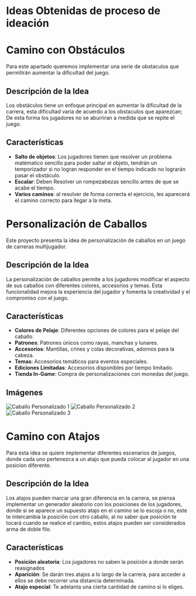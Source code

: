 # Ideas Obtenidas de proceso de ideación 
# Camino con Obstáculos

Para este apartado queremos implementar una serie de obstaculos que permitirán aumentar la dificultad del juego.

## Descripción de la Idea

Los obstáculos tiene un enfoque principal en aumentar la dificultad de la carrera, esta dificultad varia de acuerdo a los obstaculos que aparezcan; De esta forma los jugadores no se aburriran a medida que se repite el juego.

## Características

- **Salto de objetos**: Los jugadores tienen que resolver un problema matématico sencillo para poder saltar el objeto, tendrán un temporizador si no logran responder en el tiempo indicado no lograrán pasar el obstáculo.
- **Escalar**: Deben Resolver un rompezabezas sencillo antes de que se acabe el tiempo.
- **Varios caminos**: al resolver de forma correcta el ejercicio, les aparecerá el camino correcto para llegar a la meta.

# Personalización de Caballos

Este proyecto presenta la idea de personalización de caballos en un juego de carreras multijugador.

## Descripción de la Idea

La personalización de caballos permite a los jugadores modificar el aspecto de sus caballos con diferentes colores, accesorios y temas. Esta funcionalidad mejora la experiencia del jugador y fomenta la creatividad y el compromiso con el juego.

## Características

- **Colores de Pelaje**: Diferentes opciones de colores para el pelaje del caballo.
- **Patrones**: Patrones únicos como rayas, manchas y lunares.
- **Accesorios**: Mantillas, crines y colas decorativas, adornos para la cabeza.
- **Temas**: Accesorios temáticos para eventos especiales.
- **Ediciones Limitadas**: Accesorios disponibles por tiempo limitado.
- **Tienda In-Game**: Compra de personalizaciones con monedas del juego.

## Imágenes

![Caballo Personalizado 1](images/caballo1.png)
![Caballo Personalizado 2](images/caballo2.png)
![Caballo Personalizado 3](images/caballo3.png)

# Camino con Atajos

Para esta idea se quiere implementar diferentes escenarios de juegos, donde cada uno pertenezca a un atajo que pueda colocar al jugador en una posicion diferente. 

## Descripción de la Idea

Los atajos pueden marcar una gran diferencia en la carrera, se piensa implementar un generador aleatorio con los posiciones de los jugadores, donde si se aparece un supuesto atajo en el camino se lo escoja o no, este te intercambia 
la posición con otro caballo, al no saber que posición te tocará cuando se realice el cambio, estos atajos pueden ser considerados arma de doble filo. 

## Características

- **Posición aleatoria**: Los jugadores no saben la posición a donde serán reasignados 
- **Aparición**: Se darán tres atajos a lo largo de la carrera, para acceder a ellos se debe recorrer una distancia determinada.
- **Atajo especial**: Te adelanta una cierta cantidad de camino si lo eliges.
